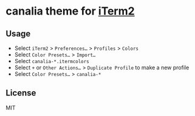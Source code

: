 # canalia theme for [iTerm2](https://iterm2.com/)

## Usage

- Select `iTerm2` > `Preferences…` > `Profiles` > `Colors`
- Select `Color Presets…` > `Import…`
- Select `canalia-*.itermcolors`
- Select `+` or `Other Actions…` > `Duplicate Profile` to make a new profile
- Select `Color Presets…` > `canalia-*`

## License

MIT
